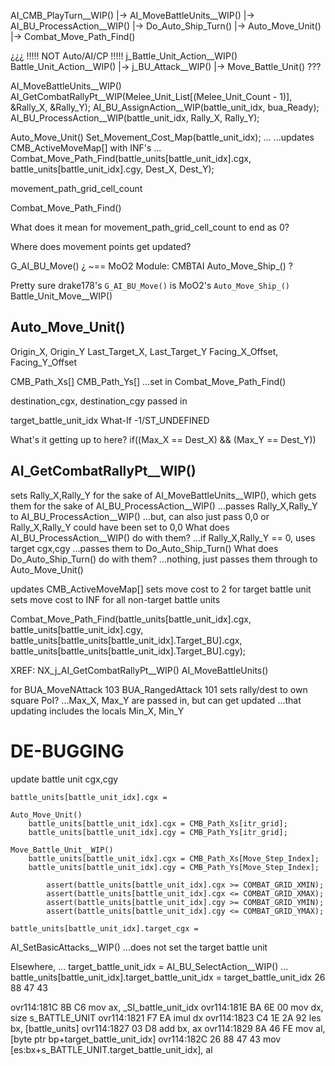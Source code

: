 

AI_CMB_PlayTurn__WIP()
    |-> AI_MoveBattleUnits__WIP()
        |-> AI_BU_ProcessAction__WIP()
            |-> Do_Auto_Ship_Turn()
                |-> Auto_Move_Unit()
                    |-> Combat_Move_Path_Find()

¿¿¿
!!!!! NOT Auto/AI/CP !!!!!
    j_Battle_Unit_Action__WIP()
        Battle_Unit_Action__WIP()
            |-> j_BU_Attack__WIP()
            |-> Move_Battle_Unit()
???



AI_MoveBattleUnits__WIP()
    AI_GetCombatRallyPt__WIP(Melee_Unit_List[(Melee_Unit_Count - 1)], &Rally_X, &Rally_Y);
    AI_BU_AssignAction__WIP(battle_unit_idx, bua_Ready);
    AI_BU_ProcessAction__WIP(battle_unit_idx, Rally_X, Rally_Y);




Auto_Move_Unit()
    Set_Movement_Cost_Map(battle_unit_idx);
    ...
    ...updates CMB_ActiveMoveMap[] with INF's
    ...
    Combat_Move_Path_Find(battle_units[battle_unit_idx].cgx, battle_units[battle_unit_idx].cgy, Dest_X, Dest_Y);



movement_path_grid_cell_count

Combat_Move_Path_Find()


What does it mean for movement_path_grid_cell_count to end as 0?



Where does movement points get updated?







G_AI_BU_Move()
¿ ~== MoO2  Module: CMBTAI  Auto_Move_Ship_() ?

Pretty sure drake178's `G_AI_BU_Move()` is MoO2's `Auto_Move_Ship_()`
Battle_Unit_Move__WIP()





## Auto_Move_Unit()

Origin_X, Origin_Y
Last_Target_X, Last_Target_Y
Facing_X_Offset, Facing_Y_Offset

CMB_Path_Xs[]
CMB_Path_Ys[]
...set in Combat_Move_Path_Find()

destination_cgx, destination_cgy
passed in

target_battle_unit_idx
What-If -1/ST_UNDEFINED


What's it getting up to here?
    if((Max_X == Dest_X) && (Max_Y == Dest_Y))








## AI_GetCombatRallyPt__WIP()

sets Rally_X,Rally_Y for the sake of AI_MoveBattleUnits__WIP(), which gets them for the sake of AI_BU_ProcessAction__WIP()
...passes Rally_X,Rally_Y to AI_BU_ProcessAction__WIP()
...but, can also just pass 0,0 or Rally_X,Rally_Y could have been set to 0,0
What does AI_BU_ProcessAction__WIP() do with them?
...if Rally_X,Rally_Y == 0, uses target cgx,cgy
...passes them to Do_Auto_Ship_Turn()
What does Do_Auto_Ship_Turn() do with them?
...nothing, just passes them through to Auto_Move_Unit()



updates CMB_ActiveMoveMap[]
sets move cost to 2 for target battle unit
sets move cost to INF for all non-target battle units

Combat_Move_Path_Find(battle_units[battle_unit_idx].cgx, battle_units[battle_unit_idx].cgy, battle_units[battle_units[battle_unit_idx].Target_BU].cgx, battle_units[battle_units[battle_unit_idx].Target_BU].cgy);

XREF:
    NX_j_AI_GetCombatRallyPt__WIP()
    AI_MoveBattleUnits()

for
    BUA_MoveNAttack   103
    BUA_RangedAttack  101
sets rally/dest to own square
PoI?
...Max_X, Max_Y are passed in, but can get updated
...that updating includes the locals Min_X, Min_Y







# DE-BUGGING

update battle unit cgx,cgy

`battle_units[battle_unit_idx].cgx =`

    Auto_Move_Unit()
        battle_units[battle_unit_idx].cgx = CMB_Path_Xs[itr_grid];
        battle_units[battle_unit_idx].cgy = CMB_Path_Ys[itr_grid];

    Move_Battle_Unit__WIP()
        battle_units[battle_unit_idx].cgx = CMB_Path_Xs[Move_Step_Index];
        battle_units[battle_unit_idx].cgy = CMB_Path_Ys[Move_Step_Index];

            assert(battle_units[battle_unit_idx].cgx >= COMBAT_GRID_XMIN);
            assert(battle_units[battle_unit_idx].cgx <= COMBAT_GRID_XMAX);
            assert(battle_units[battle_unit_idx].cgy >= COMBAT_GRID_YMIN);
            assert(battle_units[battle_unit_idx].cgy <= COMBAT_GRID_YMAX);

`battle_units[battle_unit_idx].target_cgx =`

AI_SetBasicAttacks__WIP()
...does not set the target battle unit

Elsewhere, ...
target_battle_unit_idx = AI_BU_SelectAction__WIP()
...
battle_units[battle_unit_idx].target_battle_unit_idx = target_battle_unit_idx
26 88 47 43

ovr114:181C 8B C6                                           mov     ax, _SI_battle_unit_idx
ovr114:181E BA 6E 00                                        mov     dx, size s_BATTLE_UNIT
ovr114:1821 F7 EA                                           imul    dx
ovr114:1823 C4 1E 2A 92                                     les     bx, [battle_units]
ovr114:1827 03 D8                                           add     bx, ax
ovr114:1829 8A 46 FE                                        mov     al, [byte ptr bp+target_battle_unit_idx]
ovr114:182C 26 88 47 43                                     mov     [es:bx+s_BATTLE_UNIT.target_battle_unit_idx], al

    